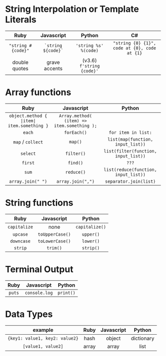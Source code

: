 <!-- 
Ruby | Javascript | Python
:---:|:---:|:---:
-->

# String Interpolation or Template Literals
Ruby | Javascript | Python | C#
:---:|:---:|:---:|:---:
`"string #{code}"`  | ``` `string ${code}` ``` | `'string %s' %(code)` | `"string {0} {1}", code at {0}, code at {1}`
double quotes | grave accents | (v3.6) `f'string {code}'` | 

# Array functions
Ruby | Javascript | Python
:---:|:---:|:---:
`object.method { \|item\| item.something }` | `Array.method( (item) => item.something );` | 
`each` | `forEach()` | `for item in list:`
`map` / `collect` | `map()` | `list(map(function, input_list))`
`select` | `filter()` | `list(filter(function, input_list))`
`first` | `find()` | `???`
`sum` | `reduce()` | `list(reduce(function, input_list))`
`array.join(" ")` | `array.join(",")` | `separator.join(list)`

# String functions
Ruby | Javascript | Python
:---:|:---:|:---:
`capitalize` | none | `capitalize()`
`upcase` | `toUpperCase()` | `upper()`
`downcase` | `toLowerCase()` | `lower()`
`strip` | `trim()` | `strip()`
<!-- 
# Loops
Ruby | Javascript | Python
:---:|:---:|:---:
  -->
# Terminal Output
Ruby | Javascript | Python
:---:|:---:|:---:
`puts` | `console.log` | `print()`

# Data Types
example | Ruby | Javascript | Python
:---:|:---:|:---:|:---:
`{key1: value1, key2: value2}` | hash | object | dictionary
`[value1, value2]` | array | array | list
